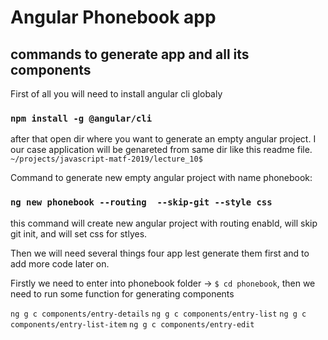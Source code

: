 # Angular Phonebook app

## commands to generate app and all its components

First of all you will need to install angular cli globaly 

### `npm install -g @angular/cli`

after that open dir where you want to generate an empty angular project. I our case application will be genareted from same dir like this readme file. 
`~/projects/javascript-matf-2019/lecture_10$`

Command to generate new empty angular project with name phonebook:

### `ng new phonebook --routing  --skip-git --style css`

this command will create new angular project with routing enabld, will skip git init, and will set css for stlyes.


Then we will need several things four app lest generate them first and to add more code later on.

Firstly we need to enter into phonebook folder -> `$ cd phonebook`, then we need to run some function for generating components

`ng g c components/entry-details`
`ng g c components/entry-list`
`ng g c components/entry-list-item`
`ng g c components/entry-edit`









